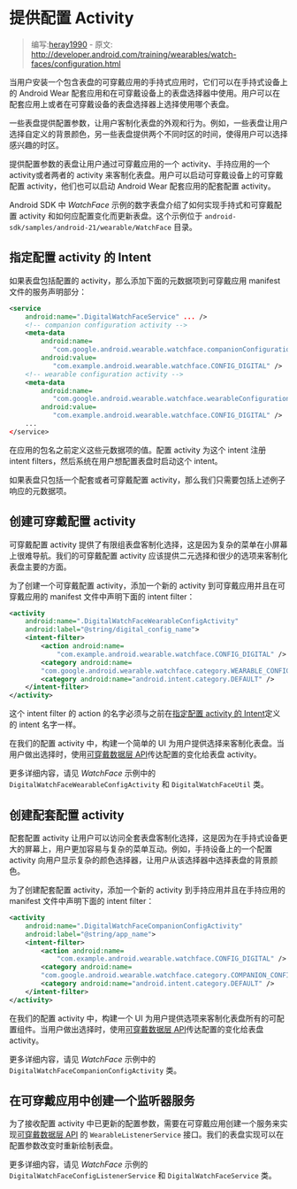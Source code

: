 # 提供配置 Activity

> 编写:[heray1990](https://github.com/heray1990) - 原文: <http://developer.android.com/training/wearables/watch-faces/configuration.html>

当用户安装一个包含表盘的可穿戴应用的手持式应用时，它们可以在手持式设备上的 Android Wear 配套应用和在可穿戴设备上的表盘选择器中使用。用户可以在配套应用上或者在可穿戴设备的表盘选择器上选择使用哪个表盘。

一些表盘提供配置参数，让用户客制化表盘的外观和行为。例如，一些表盘让用户选择自定义的背景颜色，另一些表盘提供两个不同时区的时间，使得用户可以选择感兴趣的时区。

提供配置参数的表盘让用户通过可穿戴应用的一个 activity、手持应用的一个 activity或者两者的 activity 来客制化表盘。用户可以启动可穿戴设备上的可穿戴配置 activity，他们也可以启动 Android Wear 配套应用的配套配置 activity。

Android SDK 中 *WatchFace* 示例的数字表盘介绍了如何实现手持式和可穿戴配置 activity 和如何应配置变化而更新表盘。这个示例位于 `android-sdk/samples/android-21/wearable/WatchFace` 目录。

<a name="Intent"></a>
## 指定配置 activity 的 Intent

如果表盘包括配置的 activity，那么添加下面的元数据项到可穿戴应用 manifest 文件的服务声明部分：

```xml
<service
    android:name=".DigitalWatchFaceService" ... />
    <!-- companion configuration activity -->
    <meta-data
        android:name=
           "com.google.android.wearable.watchface.companionConfigurationAction"
        android:value=
           "com.example.android.wearable.watchface.CONFIG_DIGITAL" />
    <!-- wearable configuration activity -->
    <meta-data
        android:name=
           "com.google.android.wearable.watchface.wearableConfigurationAction"
        android:value=
           "com.example.android.wearable.watchface.CONFIG_DIGITAL" />
    ...
</service>
```

在应用的包名之前定义这些元数据项的值。配置 activity 为这个 intent 注册 intent filters，然后系统在用户想配置表盘时启动这个 intent。

如果表盘只包括一个配套或者可穿戴配置 activity，那么我们只需要包括上述例子响应的元数据项。

## 创建可穿戴配置 activity

可穿戴配置 activity 提供了有限组表盘客制化选择，这是因为复杂的菜单在小屏幕上很难导航。我们的可穿戴配置 activity 应该提供二元选择和很少的选项来客制化表盘主要的方面。

为了创建一个可穿戴配置 activity，添加一个新的 activity 到可穿戴应用并且在可穿戴应用的 manifest 文件中声明下面的 intent filter：

```xml
<activity
    android:name=".DigitalWatchFaceWearableConfigActivity"
    android:label="@string/digital_config_name">
    <intent-filter>
        <action android:name=
            "com.example.android.wearable.watchface.CONFIG_DIGITAL" />
        <category android:name=
        "com.google.android.wearable.watchface.category.WEARABLE_CONFIGURATION" />
        <category android:name="android.intent.category.DEFAULT" />
    </intent-filter>
</activity>
```

这个 intent filter 的 action 的名字必须与之前在[指定配置 activity 的 Intent](#Intent)定义的 intent 名字一样。

在我们的配置 activity 中，构建一个简单的 UI 为用户提供选择来客制化表盘。当用户做出选择时，使用[可穿戴数据层 API](http://hukai.me/android-training-course-in-chinese/wearables/data-layer/index.html)传达配置的变化给表盘 activity。

更多详细内容，请见 *WatchFace* 示例中的 `DigitalWatchFaceWearableConfigActivity` 和 `DigitalWatchFaceUtil` 类。

## 创建配套配置 activity
配套配置 activity 让用户可以访问全套表盘客制化选择，这是因为在手持式设备更大的屏幕上，用户更加容易与复杂的菜单互动。例如，手持设备上的一个配置 activity 向用户显示复杂的颜色选择器，让用户从该选择器中选择表盘的背景颜色。

为了创建配套配置 activity，添加一个新的 activity 到手持应用并且在手持应用的 manifest 文件中声明下面的 intent filter：

```xml
<activity
    android:name=".DigitalWatchFaceCompanionConfigActivity"
    android:label="@string/app_name">
    <intent-filter>
        <action android:name=
            "com.example.android.wearable.watchface.CONFIG_DIGITAL" />
        <category android:name=
        "com.google.android.wearable.watchface.category.COMPANION_CONFIGURATION" />
        <category android:name="android.intent.category.DEFAULT" />
    </intent-filter>
</activity>
```

在我们的配置 activity 中，构建一个 UI 为用户提供选项来客制化表盘所有的可配置组件。当用户做出选择时，使用[可穿戴数据层 API](http://hukai.me/android-training-course-in-chinese/wearables/data-layer/index.html)传达配置的变化给表盘 activity。

更多详细内容，请见 *WatchFace* 示例中的 `DigitalWatchFaceCompanionConfigActivity` 类。

## 在可穿戴应用中创建一个监听器服务

为了接收配置 activity 中已更新的配置参数，需要在可穿戴应用创建一个服务来实现[可穿戴数据层 API](http://hukai.me/android-training-course-in-chinese/wearables/data-layer/index.html) 的 `WearableListenerService` 接口。我们的表盘实现可以在配置参数改变时重新绘制表盘。

更多详细内容，请见 *WatchFace* 示例的 `DigitalWatchFaceConfigListenerService` 和 `DigitalWatchFaceService` 类。